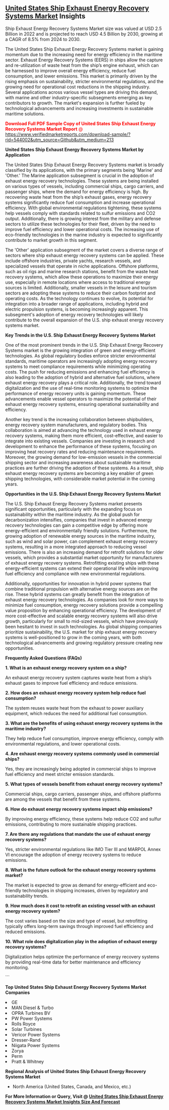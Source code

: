 <h2><a href="https://www.verifiedmarketreports.com/download-sample/?rid=544002&amp;utm_source=Github&amp;utm_medium=213" target="_blank">United States Ship Exhaust Energy Recovery Systems Market</a> Insights</h2><p>Ship Exhaust Energy Recovery Systems Market size was valued at USD 2.5 Billion in 2022 and is projected to reach USD 4.5 Billion by 2030, growing at a CAGR of 8.5% from 2024 to 2030.</p><p><p>The United States Ship Exhaust Energy Recovery Systems market is gaining momentum due to the increasing need for energy efficiency in the maritime sector. Exhaust Energy Recovery Systems (EERS) in ships allow the capture and re-utilization of waste heat from the ship’s engine exhaust, which can be harnessed to improve overall energy efficiency, reduce fuel consumption, and lower emissions. This market is primarily driven by the rising emphasis on sustainability, stricter environmental regulations, and the growing need for operational cost reductions in the shipping industry. Several applications across various vessel types are driving this demand, with marine and other industry-specific subsegments emerging as key contributors to growth. The market's expansion is further fueled by technological advancements and increasing investments in sustainable maritime solutions. <p><span class=""><span style="color: #ff0000;"><strong>Download Full PDF Sample Copy of United States Ship Exhaust Energy Recovery Systems Market Report</strong> @ </span><a href="https://www.verifiedmarketreports.com/download-sample/?rid=544002&amp;utm_source=Github&amp;utm_medium=213" target="_blank">https://www.verifiedmarketreports.com/download-sample/?rid=544002&amp;utm_source=Github&amp;utm_medium=213</a></span></p></p><p><strong>United States Ship Exhaust Energy Recovery Systems Market by Application</strong></p><p>The United States Ship Exhaust Energy Recovery Systems market is broadly classified by its applications, with the primary segments being 'Marine' and 'Other.' The Marine application subsegment is crucial in the adoption of exhaust energy recovery technologies. These systems are being installed on various types of vessels, including commercial ships, cargo carriers, and passenger ships, where the demand for energy efficiency is high. By recovering waste heat from the ship’s exhaust gases, energy recovery systems significantly reduce fuel consumption and increase operational efficiency. With global environmental regulations tightening, these systems help vessels comply with standards related to sulfur emissions and CO2 output. Additionally, there is growing interest from the military and defense sectors to utilize these technologies for their fleet, driven by the need to improve fuel efficiency and lower operational costs. The increasing use of eco-friendly technologies in the marine industry is expected to significantly contribute to market growth in this segment.</p><p>The 'Other' application subsegment of the market covers a diverse range of sectors where ship exhaust energy recovery systems can be applied. These include offshore industries, private yachts, research vessels, and specialized vessels that operate in niche applications. Offshore platforms, such as oil rigs and marine research stations, benefit from the waste heat recovery systems, which allow these operations to maximize their energy use, especially in remote locations where access to traditional energy sources is limited. Additionally, smaller vessels in the leisure and tourism sectors are adopting these systems to reduce their carbon footprint and operating costs. As the technology continues to evolve, its potential for integration into a broader range of applications, including hybrid and electric propulsion systems, is becoming increasingly apparent. This subsegment's adoption of energy recovery technologies will likely contribute to the overall expansion of the U.S. ship exhaust energy recovery systems market.</p><p><strong>Key Trends in the U.S. Ship Exhaust Energy Recovery Systems Market</strong></p><p>One of the most prominent trends in the U.S. Ship Exhaust Energy Recovery Systems market is the growing integration of green and energy-efficient technologies. As global regulatory bodies enforce stricter environmental standards, maritime operators are increasingly adopting energy recovery systems to meet compliance requirements while minimizing operating costs. The push for reducing emissions and enhancing fuel efficiency is also leading to the adoption of hybrid and alternative fuel solutions, where exhaust energy recovery plays a critical role. Additionally, the trend toward digitalization and the use of real-time monitoring systems to optimize the performance of energy recovery units is gaining momentum. These advancements enable vessel operators to maximize the potential of their exhaust energy recovery systems, ensuring operational sustainability and efficiency.</p><p>Another key trend is the increasing collaboration between shipbuilders, energy recovery system manufacturers, and regulatory bodies. This collaboration is aimed at advancing the technology used in exhaust energy recovery systems, making them more efficient, cost-effective, and easier to integrate into existing vessels. Companies are investing in research and development to enhance the performance of these systems, focusing on improving heat recovery rates and reducing maintenance requirements. Moreover, the growing demand for low-emission vessels in the commercial shipping sector and increasing awareness about sustainable maritime practices are further driving the adoption of these systems. As a result, ship exhaust energy recovery systems are becoming a key enabler of green shipping technologies, with considerable market potential in the coming years.</p><p><strong>Opportunities in the U.S. Ship Exhaust Energy Recovery Systems Market</strong></p><p>The U.S. Ship Exhaust Energy Recovery Systems market presents significant opportunities, particularly with the expanding focus on sustainability within the maritime industry. As the global push for decarbonization intensifies, companies that invest in advanced energy recovery technologies can gain a competitive edge by offering more energy-efficient and environmentally friendly solutions. Furthermore, the growing adoption of renewable energy sources in the maritime industry, such as wind and solar power, can complement exhaust energy recovery systems, resulting in a more integrated approach to reducing vessel emissions. There is also an increasing demand for retrofit solutions for older vessels, which provides a substantial market opportunity for manufacturers of exhaust energy recovery systems. Retrofitting existing ships with these energy-efficient systems can extend their operational life while improving fuel efficiency and compliance with new environmental regulations.</p><p>Additionally, opportunities for innovation in hybrid power systems that combine traditional propulsion with alternative energy sources are on the rise. These hybrid systems can greatly benefit from the integration of exhaust energy recovery technologies. As companies look for more ways to minimize fuel consumption, energy recovery solutions provide a compelling value proposition by enhancing operational efficiency. The development of more cost-effective and scalable energy recovery systems will also drive growth, particularly for small to mid-sized vessels, which have previously been hesitant to invest in such technologies. As global shipping companies prioritize sustainability, the U.S. market for ship exhaust energy recovery systems is well-positioned to grow in the coming years, with both technological advancements and growing regulatory pressure creating new opportunities.</p><p><strong>Frequently Asked Questions (FAQs)</strong></p><p><strong>1. What is an exhaust energy recovery system on a ship?</strong></p><p>An exhaust energy recovery system captures waste heat from a ship’s exhaust gases to improve fuel efficiency and reduce emissions.</p><p><strong>2. How does an exhaust energy recovery system help reduce fuel consumption?</strong></p><p>The system reuses waste heat from the exhaust to power auxiliary equipment, which reduces the need for additional fuel consumption.</p><p><strong>3. What are the benefits of using exhaust energy recovery systems in the maritime industry?</strong></p><p>They help reduce fuel consumption, improve energy efficiency, comply with environmental regulations, and lower operational costs.</p><p><strong>4. Are exhaust energy recovery systems commonly used in commercial ships?</strong></p><p>Yes, they are increasingly being adopted in commercial ships to improve fuel efficiency and meet stricter emission standards.</p><p><strong>5. What types of vessels benefit from exhaust energy recovery systems?</strong></p><p>Commercial ships, cargo carriers, passenger ships, and offshore platforms are among the vessels that benefit from these systems.</p><p><strong>6. How do exhaust energy recovery systems impact ship emissions?</strong></p><p>By improving energy efficiency, these systems help reduce CO2 and sulfur emissions, contributing to more sustainable shipping practices.</p><p><strong>7. Are there any regulations that mandate the use of exhaust energy recovery systems?</strong></p><p>Yes, stricter environmental regulations like IMO Tier III and MARPOL Annex VI encourage the adoption of energy recovery systems to reduce emissions.</p><p><strong>8. What is the future outlook for the exhaust energy recovery systems market?</strong></p><p>The market is expected to grow as demand for energy-efficient and eco-friendly technologies in shipping increases, driven by regulatory and sustainability trends.</p><p><strong>9. How much does it cost to retrofit an existing vessel with an exhaust energy recovery system?</strong></p><p>The cost varies based on the size and type of vessel, but retrofitting typically offers long-term savings through improved fuel efficiency and reduced emissions.</p><p><strong>10. What role does digitalization play in the adoption of exhaust energy recovery systems?</strong></p><p>Digitalization helps optimize the performance of energy recovery systems by providing real-time data for better maintenance and efficiency monitoring.</p>```</p><p><strong>Top United States Ship Exhaust Energy Recovery Systems Market Companies</strong></p><div data-test-id=""><p><li>GE</li><li> MAN Diesel & Turbo</li><li> OPRA Turbines BV</li><li> PW Power Systems</li><li> Rolls Royce</li><li> Solar Turbines</li><li> Vericor Power Systems</li><li> Dresser-Rand</li><li> Niigata Power Systems</li><li> Zorya</li><li> Perm</li><li> Pratt & Whitney</li></p><div><strong>Regional Analysis of&nbsp;United States Ship Exhaust Energy Recovery Systems Market</strong></div><ul><li dir="ltr"><p dir="ltr">North America&nbsp;(United States, Canada, and Mexico, etc.)</p></li></ul><p><strong>For More Information or Query, Visit @&nbsp;</strong><strong><a href="https://www.verifiedmarketreports.com/product/ship-exhaust-energy-recovery-systems-market-size-and-forecast/?utm_source=Github&amp;utm_medium=213" target="_blank">United States Ship Exhaust Energy Recovery Systems Market Insights Size And Forecast</a></strong></p></div>
